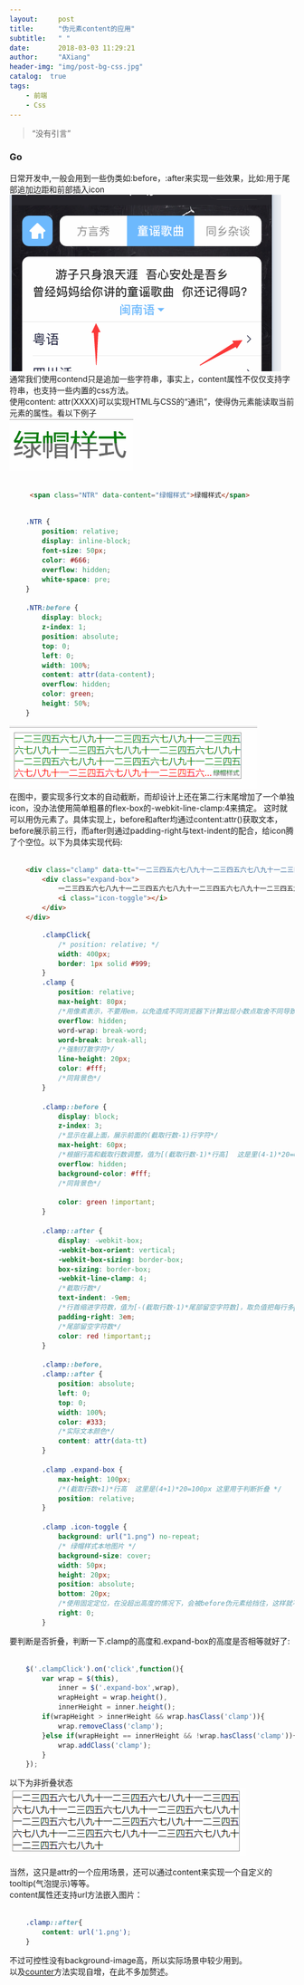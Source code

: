 ```yaml
---
layout:     post
title:      "伪元素content的应用"
subtitle:   " "
date:       2018-03-03 11:29:21
author:     "AXiang"
header-img: "img/post-bg-css.jpg"
catalog:  true
tags:
    - 前端
    - Css
---
```


> “没有引言”

### Go
日常开发中,一般会用到一些伪类如:before，:after来实现一些效果，比如:用于尾部追加边距和前部插入icon
![:after和:before](/img/in-post/post-css/css_1803_1.png)     
通常我们使用contend只是追加一些字符串，事实上，content属性不仅仅支持字符串，也支持一些内置的css方法。   
使用content: attr(XXXX)可以实现HTML与CSS的“通讯”，使得伪元素能读取当前元素的属性。看以下例子    
![绿帽样式](/img/in-post/post-css/css_1803_2.png)   
```html

     <span class="NTR" data-content="绿帽样式">绿帽样式</span>

```
```css

    .NTR {
        position: relative;
        display: inline-block;
        font-size: 50px;
        color: #666;
        overflow: hidden;
        white-space: pre;
    }

    .NTR:before {
        display: block;
        z-index: 1;
        position: absolute;
        top: 0;
        left: 0;
        width: 100%;
        content: attr(data-content);      
        overflow: hidden;
        color: green;
        height: 50%;
    }

```

![尾部留空](/img/in-post/post-css/css_1803_3.png)     
在图中，要实现多行文本的自动截断，而却设计上还在第二行末尾增加了一个单独icon，没办法使用简单粗暴的flex-box的-webkit-line-clamp:4来搞定。 这时就可以用伪元素了。具体实现上，before和after均通过content:attr()获取文本，before展示前三行，而after则通过padding-right与text-indent的配合，给icon腾了个空位。以下为具体实现代码:
```html

    <div class="clamp" data-tt="一二三四五六七八九十一二三四五六七八九十一二三四五六七八九十一二三四五六七八九十一二三四五六七八九十一二三四五六七八九十一二三四五六七八九十一二三四五六七八九十一二三四五六七八九十一二三四五六七八九十一二三四五六七八九十">
        <div class="expand-box">
            一二三四五六七八九十一二三四五六七八九十一二三四五六七八九十一二三四五六七八九十一二三四五六七八九十一二三四五六七八九十一二三四五六七八九十一二三四五六七八九十一二三四五六七八九十一二三四五六七八九十一二三四五六七八九十
            <i class="icon-toggle"></i>
        </div>
    </div>

```
```css
        .clampClick{
            /* position: relative; */
            width: 400px;
            border: 1px solid #999;
        }
        .clamp {
            position: relative;
            max-height: 80px;
            /*用像素表示，不要用em，以免造成不同浏览器下计算出现小数点取舍不同导致1像素的差距【行高*截取行数】 这是里4*20=60px */
            overflow: hidden;
            word-wrap: break-word;
            word-break: break-all;
            /*强制打散字符*/
            line-height: 20px;
            color: #fff;
            /*同背景色*/
        }

        .clamp::before {
            display: block;
            z-index: 3;
            /*显示在最上面，展示前面的(截取行数-1)行字符*/
            max-height: 60px;
            /*根据行高和截取行数调整，值为[(截取行数-1)*行高]  这是里(4-1)*20=60px */
            overflow: hidden;
            background-color: #fff;
            /*同背景色*/
            
            color: green !important;
        }

        .clamp::after {
            display: -webkit-box;
            -webkit-box-orient: vertical;
            -webkit-box-sizing: border-box;
            box-sizing: border-box;
            -webkit-line-clamp: 4;
            /*截取行数*/
            text-indent: -9em;
            /*行首缩进字符数，值为[-(截取行数-1)*尾部留空字符数]，取负值把每行多padding-right的部分给缩进回去  这是里-(4-1)*3=-9em*/
            padding-right: 3em;
            /*尾部留空字符数*/
            color: red !important;;
        }

        .clamp::before,
        .clamp::after {
            position: absolute;
            left: 0;
            top: 0;
            width: 100%;
            color: #333;
            /*实际文本颜色*/
            content: attr(data-tt)
        }

        .clamp .expand-box {
            max-height: 100px;
            /*(截取行数+1)*行高  这里是(4+1)*20=100px 这里用于判断折叠 */
            position: relative;
        }

        .clamp .icon-toggle {
            background: url("1.png") no-repeat;  
            /* 绿帽样式本地图片 */
            background-size: cover;
            width: 50px;
            height: 20px;
            position: absolute;
            bottom: 20px;
            /*使用固定定位，在没超出高度的情况下，会被before伪元素给挡住，这样就不会显示该按钮了*/
            right: 0;
        }

```

要判断是否折叠，判断一下.clamp的高度和.expand-box的高度是否相等就好了:
```js

    $('.clampClick').on('click',function(){
        var wrap = $(this),
            inner = $('.expand-box',wrap),
            wrapHeight = wrap.height(),
            innerHeight = inner.height();
        if(wrapHeight > innerHeight && wrap.hasClass('clamp')){
            wrap.removeClass('clamp');
        }else if(wrapHeight == innerHeight && !wrap.hasClass('clamp')){
            wrap.addClass('clamp');
        }
    });

```
以下为非折叠状态
![非折叠](/img/in-post/post-css/css_1803_4.png)    

当然，这只是attr的一个应用场景，还可以通过content来实现一个自定义的tooltip(气泡提示)等等。  
content属性还支持url方法嵌入图片：
```css
    
    .clamp::after{
        content: url('1.png');
    }

```
不过可控性没有background-image高，所以实际场景中较少用到。    
以及[counter](https://developer.mozilla.org/en-US/docs/Web/CSS/CSS_Lists_and_Counters/Using_CSS_counters)方法实现自增，在此不多加赘述。








